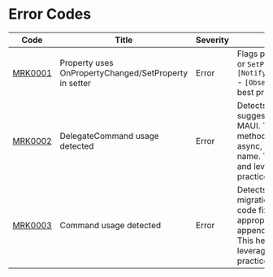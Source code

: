 # Error Codes

| Code     | Title                        | Severity | Description                                                                                                 |
|----------|------------------------------|----------|-------------------------------------------------------------------------------------------------------------|
| [MRK0001](https://github.com/SkJonko/MRK.MAUI.RefactorKit/tree/main/docs/rules/MRK0001.md)  | Property uses OnPropertyChanged/SetProperty in setter | Error    | Flags properties that call `OnPropertyChanged` or `SetProperty` in their setter. Use `[NotifyPropertyChangedFor(nameof(xxxxx))]` - `[ObservableProperty]` instead for MVVM best practices. |
| [MRK0002](https://github.com/SkJonko/MRK.MAUI.RefactorKit/tree/main/docs/rules/MRK0002.md)  | DelegateCommand usage detected | Error    | Detects usage of `DelegateCommand` and suggests migration to `RelayCommand` in .NET MAUI. The code fix renames the command method appropriately, and if the method is async, appends `Async` to the new method name. This helps modernize your codebase and leverage CommunityToolkit.MVVM best practices. |
| [MRK0003](https://github.com/SkJonko/MRK.MAUI.RefactorKit/tree/main/docs/rules/MRK0003.md)  | Command usage detected | Error    | Detects usage of `Command` and suggests migration to `RelayCommand` in .NET MAUI. The code fix renames the command method appropriately, and if the method is async, appends `Async` to the new method name. This helps modernize your codebase and leverage CommunityToolkit.MVVM best practices. |